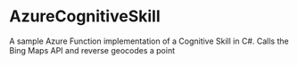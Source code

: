 # AzureCognitiveSkill

A sample Azure Function implementation of a Cognitive Skill in C#. Calls the Bing Maps API and reverse geocodes a point
